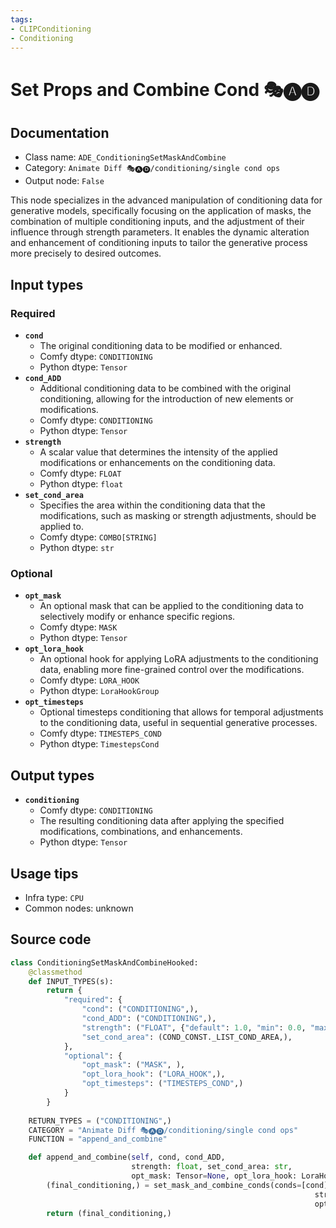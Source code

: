 ```yaml
---
tags:
- CLIPConditioning
- Conditioning
---
```


# Set Props and Combine Cond 🎭🅐🅓
## Documentation
- Class name: `ADE_ConditioningSetMaskAndCombine`
- Category: `Animate Diff 🎭🅐🅓/conditioning/single cond ops`
- Output node: `False`

This node specializes in the advanced manipulation of conditioning data for generative models, specifically focusing on the application of masks, the combination of multiple conditioning inputs, and the adjustment of their influence through strength parameters. It enables the dynamic alteration and enhancement of conditioning inputs to tailor the generative process more precisely to desired outcomes.
## Input types
### Required
- **`cond`**
    - The original conditioning data to be modified or enhanced.
    - Comfy dtype: `CONDITIONING`
    - Python dtype: `Tensor`
- **`cond_ADD`**
    - Additional conditioning data to be combined with the original conditioning, allowing for the introduction of new elements or modifications.
    - Comfy dtype: `CONDITIONING`
    - Python dtype: `Tensor`
- **`strength`**
    - A scalar value that determines the intensity of the applied modifications or enhancements on the conditioning data.
    - Comfy dtype: `FLOAT`
    - Python dtype: `float`
- **`set_cond_area`**
    - Specifies the area within the conditioning data that the modifications, such as masking or strength adjustments, should be applied to.
    - Comfy dtype: `COMBO[STRING]`
    - Python dtype: `str`
### Optional
- **`opt_mask`**
    - An optional mask that can be applied to the conditioning data to selectively modify or enhance specific regions.
    - Comfy dtype: `MASK`
    - Python dtype: `Tensor`
- **`opt_lora_hook`**
    - An optional hook for applying LoRA adjustments to the conditioning data, enabling more fine-grained control over the modifications.
    - Comfy dtype: `LORA_HOOK`
    - Python dtype: `LoraHookGroup`
- **`opt_timesteps`**
    - Optional timesteps conditioning that allows for temporal adjustments to the conditioning data, useful in sequential generative processes.
    - Comfy dtype: `TIMESTEPS_COND`
    - Python dtype: `TimestepsCond`
## Output types
- **`conditioning`**
    - Comfy dtype: `CONDITIONING`
    - The resulting conditioning data after applying the specified modifications, combinations, and enhancements.
    - Python dtype: `Tensor`
## Usage tips
- Infra type: `CPU`
- Common nodes: unknown


## Source code
```python
class ConditioningSetMaskAndCombineHooked:
    @classmethod
    def INPUT_TYPES(s):
        return {
            "required": {
                "cond": ("CONDITIONING",),
                "cond_ADD": ("CONDITIONING",),
                "strength": ("FLOAT", {"default": 1.0, "min": 0.0, "max": 10.0, "step": 0.01}),
                "set_cond_area": (COND_CONST._LIST_COND_AREA,),
            },
            "optional": {
                "opt_mask": ("MASK", ),
                "opt_lora_hook": ("LORA_HOOK",),
                "opt_timesteps": ("TIMESTEPS_COND",)
            }
        }
    
    RETURN_TYPES = ("CONDITIONING",)
    CATEGORY = "Animate Diff 🎭🅐🅓/conditioning/single cond ops"
    FUNCTION = "append_and_combine"

    def append_and_combine(self, cond, cond_ADD,
                           strength: float, set_cond_area: str,
                           opt_mask: Tensor=None, opt_lora_hook: LoraHookGroup=None, opt_timesteps: TimestepsCond=None):
        (final_conditioning,) = set_mask_and_combine_conds(conds=[cond], new_conds=[cond_ADD],
                                                                    strength=strength, set_cond_area=set_cond_area,
                                                                    opt_mask=opt_mask, opt_lora_hook=opt_lora_hook, opt_timesteps=opt_timesteps)
        return (final_conditioning,)

```
